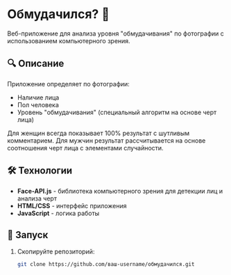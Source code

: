 # Обмудачился? 🤔

Веб-приложение для анализа уровня "обмудачивания" по фотографии с использованием компьютерного зрения.

## 🔍 Описание

Приложение определяет по фотографии:
- Наличие лица
- Пол человека
- Уровень "обмудачивания" (специальный алгоритм на основе черт лица)

Для женщин всегда показывает 100% результат с шутливым комментарием. Для мужчин результат рассчитывается на основе соотношения черт лица с элементами случайности.

## 🛠 Технологии

- **Face-API.js** - библиотека компьютерного зрения для детекции лиц и анализа черт
- **HTML/CSS** - интерфейс приложения
- **JavaScript** - логика работы

## 🚀 Запуск

1. Скопируйте репозиторий:
   ```bash
   git clone https://github.com/ваш-username/обмудачился.git